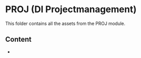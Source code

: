 # PROJ (DI Projectmanagement)
This folder contains all the assets from the PROJ module.

## Content
* 
